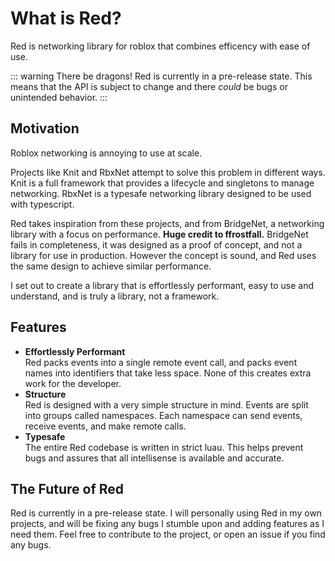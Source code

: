 # What is Red?

Red is networking library for roblox that combines efficency
with ease of use.

::: warning There be dragons!
Red is currently in a pre-release state. This means that the
API is subject to change and there *could* be bugs or
unintended behavior.
:::

## Motivation

Roblox networking is annoying to use at scale.

Projects like Knit and RbxNet attempt to solve this problem
in different ways. Knit is a full framework that provides a
lifecycle and singletons to manage networking. RbxNet is a
typesafe networking library designed to be used with
typescript.

Red takes inspiration from these projects, and from
BridgeNet, a networking library with a focus on performance.
**Huge credit to ffrostfall.** BridgeNet fails in
completeness, it was designed as a proof of concept, and not
a library for use in production. However the concept is
sound, and Red uses the same design to achieve similar
performance.

I set out to create a library that is effortlessly
performant, easy to use and understand, and is truly a
library, not a framework.

## Features

- **Effortlessly Performant** <br>
Red packs events into a single remote event call, and packs
event names into identifiers that take less space. None of
this creates extra work for the developer.
- **Structure** <br>
Red is designed with a very simple structure in mind. Events
are split into groups called namespaces. Each namespace can
send events, receive events, and make remote calls.
- **Typesafe** <br>
The entire Red codebase is written in strict luau. This
helps prevent bugs and assures that all intellisense is
available and accurate.

## The Future of Red

Red is currently in a pre-release state. I will personally
using Red in my own projects, and will be fixing any bugs I
stumble upon and adding features as I need them. Feel free
to contribute to the project, or open an issue if you find
any bugs.